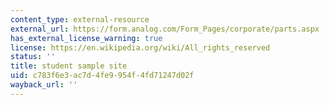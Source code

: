 ```yaml
---
content_type: external-resource
external_url: https://form.analog.com/Form_Pages/corporate/parts.aspx
has_external_license_warning: true
license: https://en.wikipedia.org/wiki/All_rights_reserved
status: ''
title: student sample site
uid: c783f6e3-ac7d-4fe9-954f-4fd71247d02f
wayback_url: ''
---
```

